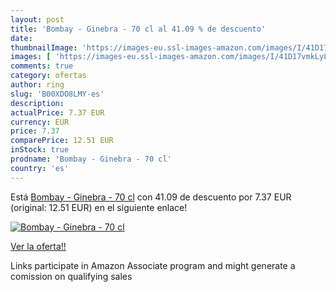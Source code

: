 ```yaml
---
layout: post
title: 'Bombay - Ginebra - 70 cl al 41.09 % de descuento'
date: 
thumbnailImage: 'https://images-eu.ssl-images-amazon.com/images/I/41D17vmkLyL._SL200_.jpg'
images: [ 'https://images-eu.ssl-images-amazon.com/images/I/41D17vmkLyL._SL200_.jpg' ]
comments: true
category: ofertas
author: ring
slug: 'B00XDO8LMY-es'
description:
actualPrice: 7.37 EUR
currency: EUR
price: 7.37
comparePrice: 12.51 EUR
inStock: true
prodname: 'Bombay - Ginebra - 70 cl'
country: 'es'
---
```


Está [Bombay - Ginebra - 70 cl](https://www.amazon.es/dp/B00XDO8LMY/?tag=tolees-21) con 41.09 de descuento por 7.37 EUR (original: 12.51 EUR) en el siguiente enlace!

[![Bombay - Ginebra - 70 cl](https://images-eu.ssl-images-amazon.com/images/I/41D17vmkLyL._SL200_.jpg)](https://www.amazon.es/dp/B00XDO8LMY/?tag=tolees-21)

[Ver la oferta!!](https://www.amazon.es/dp/B00XDO8LMY/?tag=tolees-21)

Links participate in Amazon Associate program and might generate a comission on qualifying sales


